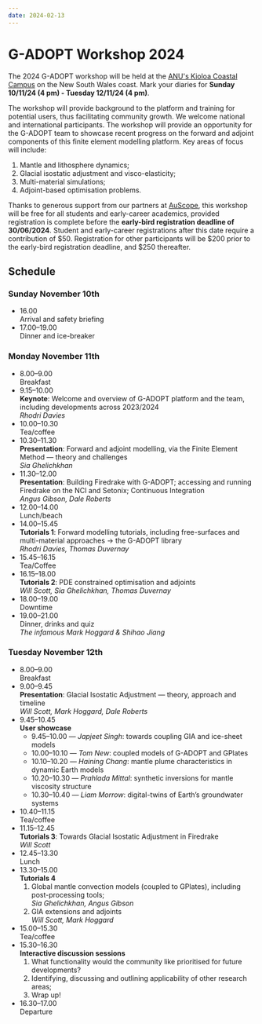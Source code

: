 ```yaml
---
date: 2024-02-13
---
```


# G-ADOPT Workshop 2024

The 2024 G-ADOPT workshop will be held at the [ANU's Kioloa Coastal Campus](https://www.anu.edu.au/about/campuses-facilities/kioloa-coastal-campus) on the New South Wales coast. Mark your diaries for **Sunday 10/11/24 (4 pm) - Tuesday 12/11/24 (4 pm)**.

The workshop will provide background to the platform and training for potential users, thus facilitating community growth. We welcome national and international participants. The workshop will provide an opportunity for the G-ADOPT team to showcase recent progress on the forward and adjoint components of this finite element modelling platform. Key areas of focus will include:

1. Mantle and lithosphere dynamics;
2. Glacial isostatic adjustment and visco-elasticity;
3. Multi-material simulations;
4. Adjoint-based optimisation problems.

Thanks to generous support from our partners at [AuScope](https://www.auscope.org.au/), this workshop will be free for all students and early-career academics, provided registration is complete before the **early-bird registration deadline of 30/06/2024**. Student and early-career registrations after this date require a contribution of $50. Registration for other participants will be $200 prior to the early-bird registration deadline, and $250 thereafter.

## Schedule

### **Sunday** November 10th
- 16.00  
Arrival and safety briefing
- 17.00–19.00  
Dinner and ice-breaker

### **Monday** November 11th
- 8.00–9.00  
Breakfast
- 9.15–10.00  
**Keynote**: Welcome and overview of G-ADOPT platform and the team, including developments across 2023/2024  
_Rhodri Davies_
- 10.00–10.30  
Tea/coffee
- 10.30–11.30  
**Presentation**: Forward and adjoint modelling, via the Finite Element Method — theory and challenges  
_Sia Ghelichkhan_
- 11.30–12.00  
**Presentation**: Building Firedrake with G-ADOPT; accessing and running Firedrake on the NCI and Setonix; Continuous Integration  
_Angus Gibson, Dale Roberts_
- 12.00–14.00  
Lunch/beach
- 14.00–15.45  
**Tutorials 1**: Forward modelling tutorials, including free-surfaces and multi-material approaches → the G-ADOPT library  
_Rhodri Davies, Thomas Duvernay_
- 15.45–16.15  
Tea/Coffee
- 16.15–18.00  
**Tutorials 2**: PDE constrained optimisation and adjoints  
_Will Scott, Sia Ghelichkhan, Thomas Duvernay_
- 18.00–19.00  
Downtime
- 19.00–21.00  
Dinner, drinks and quiz  
_The infamous Mark Hoggard & Shihao Jiang_

### Tuesday November 12th
- 8.00–9.00  
Breakfast
- 9.00–9.45  
**Presentation**: Glacial Isostatic Adjustment — theory, approach and timeline  
_Will Scott, Mark Hoggard, Dale Roberts_
- 9.45–10.45  
**User showcase**
    - 9.45–10.00 — _Japjeet Singh_: towards coupling GIA and ice-sheet models
    - 10.00–10.10 — _Tom New_: coupled models of G-ADOPT and GPlates
    - 10.10–10.20 — _Haining Chang_: mantle plume characteristics in dynamic Earth models
    - 10.20–10.30 — _Prahlada Mittal_: synthetic inversions for mantle viscosity structure
    - 10.30–10.40 — _Liam Morrow_: digital-twins of Earth’s groundwater systems
- 10.40–11.15  
Tea/coffee
- 11.15–12.45  
**Tutorials 3**: Towards Glacial Isostatic Adjustment in Firedrake  
_Will Scott_
- 12.45–13.30  
Lunch
- 13.30–15.00  
  **Tutorials 4**
    1. Global mantle convection models (coupled to GPlates), including post-processing tools;  
    _Sia Ghelichkhan, Angus Gibson_
    2. GIA extensions and adjoints  
    _Will Scott, Mark Hoggard_
- 15.00–15.30  
Tea/coffee
- 15.30–16.30  
**Interactive discussion sessions**
    1. What functionality would the community like prioritised for future developments?
    2. Identifying, discussing and outlining applicability of other research areas;
    3. Wrap up!
- 16.30–17.00  
Departure
